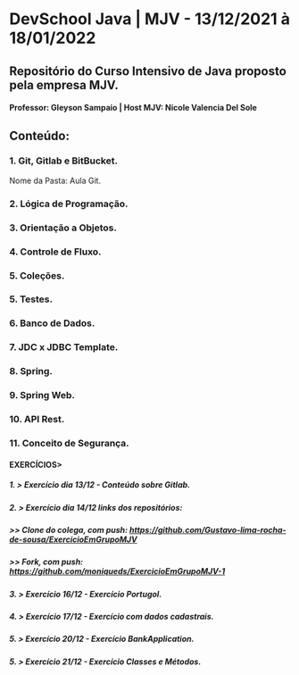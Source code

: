 # DevSchool Java | MJV - 13/12/2021 à 18/01/2022 
## Repositório do Curso Intensivo de Java proposto pela empresa MJV.
#### Professor: Gleyson Sampaio | Host MJV: Nicole Valencia Del Sole

## Conteúdo:

### 1. Git, Gitlab e BitBucket.
Nome da Pasta: Aula Git. 

### 2. Lógica de Programação.

### 3. Orientação a Objetos.

### 4. Controle de Fluxo.

### 5. Coleções.

### 5. Testes.

### 6. Banco de Dados.

### 7. JDC x JDBC Template.

### 8. Spring.

### 9. Spring Web.

### 10. API Rest.

### 11. Conceito de Segurança.

#### EXERCÍCIOS>
##### 1. > Exercício dia 13/12 - Conteúdo sobre Gitlab.
##### 2. > Exercício dia 14/12 links dos repositórios: 
##### >> Clone do colega, com push: https://github.com/Gustavo-lima-rocha-de-sousa/ExercicioEmGrupoMJV 
##### >> Fork, com push: https://github.com/moniqueds/ExercicioEmGrupoMJV-1
##### 3. > Exercício 16/12 - Exercício Portugol.
##### 4. > Exercício 17/12 - Exercício com dados cadastrais.
##### 5. > Exercício 20/12 - Exercício BankApplication.
##### 5. > Exercício 21/12 - Exercício Classes e Métodos.